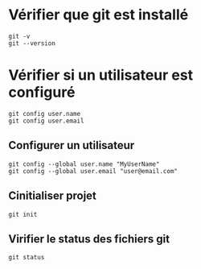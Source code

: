 # Vérifier que git est installé

```
git -v
git --version
```

# Vérifier si un utilisateur est configuré

```
git config user.name
git config user.email
```

## Configurer un utilisateur

```
git config --global user.name "MyUserName"
git config --global user.email "user@email.com"
```

## Cinitialiser projet

```
git init
```

## Virifier le status des fichiers git

```
git status
```

